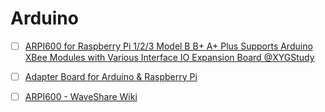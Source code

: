 # Arduino


- [ ] [ARPI600 for Raspberry Pi 1/2/3 Model B B+ A+ Plus Supports Arduino XBee Modules with Various Interface IO Expansion Board @XYGStudy](https://www.amazon.ca/Raspberry-Pi-Supports-Interface-Expansion/dp/B00SWFO6QY)
- [ ] [Adapter Board for Arduino & Raspberry Pi](https://www.waveshare.com/arpi600.htm)
- [ ] [ARPI600 - WaveShare Wiki](https://www.waveshare.com/wiki/ARPI600)


